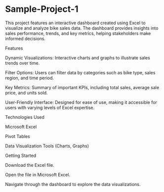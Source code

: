 # Sample-Project-1
This project features an interactive dashboard created using Excel to visualize and analyze bike sales data. The dashboard provides insights into sales performance, trends, and key metrics, helping stakeholders make informed decisions.

Features

Dynamic Visualizations: Interactive charts and graphs to illustrate sales trends over time.

Filter Options: Users can filter data by categories such as bike type, sales region, and time period.

Key Metrics: Summary of important KPIs, including total sales, average sale price, and units sold.

User-Friendly Interface: Designed for ease of use, making it accessible for users with varying levels of Excel expertise.

Technologies Used

Microsoft Excel

Pivot Tables

Data Visualization Tools (Charts, Graphs)

Getting Started

Download the Excel file.

Open the file in Microsoft Excel.

Navigate through the dashboard to explore the data visualizations.
